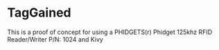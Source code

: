 # TagGained

This is a proof of concept for using a PHIDGETS(r) Phidget 125khz RFID Reader/Writer P/N: 1024 and Kivy
